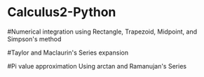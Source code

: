 # Calculus2-Python
#Numerical integration using Rectangle, Trapezoid, Midpoint, and Simpson's method

#Taylor and Maclaurin's Series expansion

#Pi value approximation Using arctan and  Ramanujan's Series

